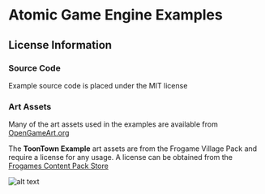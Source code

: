 # Atomic Game Engine Examples

[WelcomeScreen]: https://github.com/AtomicGameEngine/AtomicExamples/wiki/images/WelcomeScreen.png

## License Information

### Source Code

Example source code is placed under the MIT license

### Art Assets

Many of the art assets used in the examples are available from [OpenGameArt.org](http://opengameart.org)

The **ToonTown Example** art assets are from the Frogame Village Pack and require a license for any usage.  A license can be obtained from the [Frogames Content Pack Store](http://www.frogames.net/content-packs/frogames-village.html)

![alt text][WelcomeScreen]

